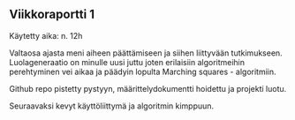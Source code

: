 ## Viikkoraportti 1

Käytetty aika: n. 12h

Valtaosa ajasta meni aiheen päättämiseen ja siihen liittyvään tutkimukseen. Luolageneraatio on minulle uusi juttu joten erilaisiin algoritmeihin perehtyminen vei aikaa ja päädyin lopulta Marching squares - algoritmiin.

Github repo pistetty pystyyn, määrittelydokumentti hoidettu ja projekti luotu.

Seuraavaksi kevyt käyttöliittymä ja algoritmin kimppuun.
